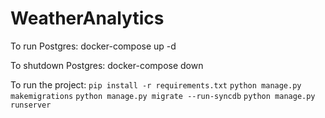 # WeatherAnalytics

To run Postgres: 
    docker-compose up -d

To shutdown Postgres:
    docker-compose down

To run the project:
    `pip install -r requirements.txt`
    `python manage.py makemigrations`
    `python manage.py migrate --run-syncdb`
    `python manage.py runserver`
    
   
